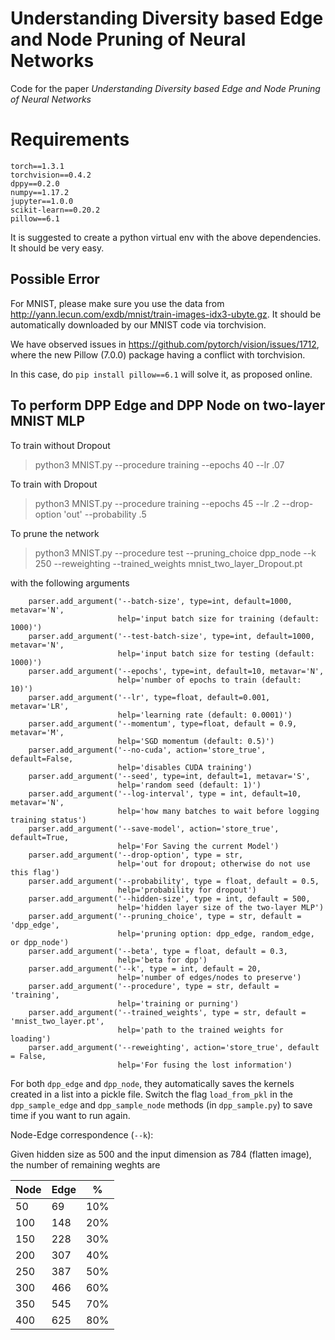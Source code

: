 # Understanding Diversity based Edge and Node Pruning of Neural Networks
Code for the paper *Understanding Diversity based Edge and Node Pruning of Neural Networks*

# Requirements
```
torch==1.3.1
torchvision==0.4.2
dppy==0.2.0
numpy==1.17.2
jupyter==1.0.0
scikit-learn==0.20.2
pillow==6.1
```
It is suggested to create a python virtual env with the above dependencies. It should be very easy.

## Possible Error
For MNIST, please make sure you use the data from http://yann.lecun.com/exdb/mnist/train-images-idx3-ubyte.gz. It should be automatically downloaded by our MNIST code via torchvision.

We have observed issues in https://github.com/pytorch/vision/issues/1712, where the new Pillow (7.0.0) package having a conflict with torchvision.

In this case, do `pip install pillow==6.1` will solve it, as proposed online.


## To perform DPP Edge and DPP Node on two-layer MNIST MLP

To train without Dropout
>python3 MNIST.py --procedure training --epochs 40 --lr .07

To train with Dropout
>python3 MNIST.py --procedure training --epochs 45 --lr .2 --drop-option 'out' --probability .5

To prune the network
>python3 MNIST.py --procedure test --pruning_choice dpp_node --k 250 --reweighting --trained_weights mnist_two_layer_Dropout.pt


with the following arguments
```	
	parser.add_argument('--batch-size', type=int, default=1000, metavar='N',
						help='input batch size for training (default: 1000)')
	parser.add_argument('--test-batch-size', type=int, default=1000, metavar='N',
						help='input batch size for testing (default: 1000)')
	parser.add_argument('--epochs', type=int, default=10, metavar='N',
						help='number of epochs to train (default: 10)')
	parser.add_argument('--lr', type=float, default=0.001, metavar='LR',
						help='learning rate (default: 0.0001)')
	parser.add_argument('--momentum', type=float, default = 0.9, metavar='M',
						help='SGD momentum (default: 0.5)')
	parser.add_argument('--no-cuda', action='store_true', default=False,
						help='disables CUDA training')
	parser.add_argument('--seed', type=int, default=1, metavar='S',
						help='random seed (default: 1)')
	parser.add_argument('--log-interval', type = int, default=10, metavar='N',
						help='how many batches to wait before logging training status')
	parser.add_argument('--save-model', action='store_true', default=True,
						help='For Saving the current Model')
	parser.add_argument('--drop-option', type = str,
						help='out for dropout; otherwise do not use this flag')
	parser.add_argument('--probability', type = float, default = 0.5, 
						help='probability for dropout')
	parser.add_argument('--hidden-size', type = int, default = 500,
						help='hidden layer size of the two-layer MLP')
	parser.add_argument('--pruning_choice', type = str, default = 'dpp_edge',
						help='pruning option: dpp_edge, random_edge, or dpp_node')
	parser.add_argument('--beta', type = float, default = 0.3,
						help='beta for dpp')
	parser.add_argument('--k', type = int, default = 20,
						help='number of edges/nodes to preserve')
	parser.add_argument('--procedure', type = str, default = 'training',
						help='training or purning')
	parser.add_argument('--trained_weights', type = str, default = 'mnist_two_layer.pt',
						help='path to the trained weights for loading')
	parser.add_argument('--reweighting', action='store_true', default = False,
						help='For fusing the lost information')
```

For both `dpp_edge` and `dpp_node`, they automatically saves the kernels created in a list into a pickle file. Switch the flag `load_from_pkl` in the `dpp_sample_edge` and `dpp_sample_node` methods (in `dpp_sample.py`) to save time if you want to run again.

Node-Edge correspondence (`--k`):

Given hidden size as 500 and the input dimension as 784 (flatten image), the number of remaining weghts are

|Node   |Edge   |%
|---	|---	|---
|50   	|69   	|10%   	|
|100 	|148 	|20%   	|
|150  	|228  	|30%   	|
|200	|307   	|40%   	|
|250	|387   	|50%   	|
|300	|466   	|60%   	|
|350	|545   	|70%   	|
|400	|625   	|80%   	|


